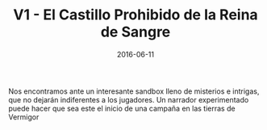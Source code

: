 ﻿---
title: V1 - El Castillo Prohibido de la Reina de Sangre
summary: El castillo de Varania tiene una nueva señora que ha traído el caos y el terror al valle de Galas y sus habitantes.Nunca antes una tierra había estado tan maldita y nunca antes un grupo de héroes había sido tan necesario. ¿Aceptarán los personajes el desafío? El Castillo Prohibido de La Reina de Sangre os espera
authors:
  - José Manuel Palacios
date: 2016-06-11
type: post
categories:
- Vermigor
tags:
- aventura
- castillo
- sandbox
minlevels: "6"
maxlevels: "10"
prices: 8€
session: "?"
mincharacters: "5"
maxcharacters: "6"
eval: oficial
cover: "reinasangre.jpg"
download: "reinasangre.pdf"
moreinfo: "https://tesorosdelamarca.com/producto/castillo-prohibido-la-reina-sangre/"
license: "OGL"
draft: false

---

Nos encontramos ante un interesante sandbox lleno de misterios e intrigas, que no dejarán indiferentes a los jugadores. Un narrador experimentado puede hacer que sea este el inicio de una campaña en las tierras de Vermigor
